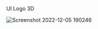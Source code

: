  UI Logo 3D
 
![Screenshot 2022-12-05 190246](https://user-images.githubusercontent.com/59821534/205632899-932e478b-54cf-46c6-8243-d190479196b2.jpg)

